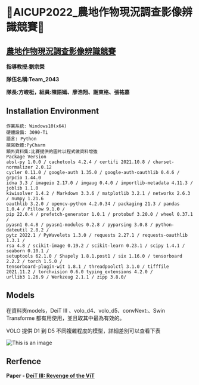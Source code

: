 **:bug:AICUP2022_農地作物現況調查影像辨識競賽:bug:**
=
[農地作物現況調查影像辨識競賽](https://aidea-web.tw/topic/5f632f38-7213-4d4d-bea3-117ff13c1afb)
-

**指導教授:劉宗榮**

**隊伍名稱:Team_2043**

**隊長:方峻梃，組員:陳語嫣、廖浩翔、謝東格、張祐嘉**


**Installation Environment**
-
   ```
  作業系統: Windows10(x64)
  硬體設備: 3090-Ti
  語言: Python 
  撰寫軟體:PyCharm
  額外資料集:比賽提供的圖片以程式做資料增強
  Package Version 
  absl-py 1.0.0 / cachetools 4.2.4 / certifi 2021.10.8 / charset-normalizer 2.0.12 
  cycler 0.11.0 / google-auth 1.35.0 / google-auth-oauthlib 0.4.6 / grpcio 1.44.0 
  idna 3.3 / imageio 2.17.0 / imgaug 0.4.0 / importlib-metadata 4.11.3 / joblib 1.1.0 
  kiwisolver 1.4.2 / Markdown 3.3.6 / matplotlib 3.2.1 / networkx 2.6.3 / numpy 1.21.6 
  oauthlib 3.2.0 / opencv-python 4.2.0.34 / packaging 21.3 / pandas 1.0.4 / Pillow 9.1.0 /
  pip 22.0.4 / prefetch-generator 1.0.1 / protobuf 3.20.0 / wheel 0.37.1 /
  pyasn1 0.4.8 / pyasn1-modules 0.2.8 / pyparsing 3.0.8 / python-dateutil 2.8.2 /
  pytz 2022.1 / PyWavelets 1.3.0 / requests 2.27.1 / requests-oauthlib 1.3.1 /
  rsa 4.8 / scikit-image 0.19.2 / scikit-learn 0.23.1 / scipy 1.4.1 / seaborn 0.10.1 /
  setuptools 62.1.0 / Shapely 1.8.1.post1 / six 1.16.0 / tensorboard 2.2.2 / torch 1.5.0 /
  tensorboard-plugin-wit 1.8.1 / threadpoolctl 3.1.0 / tifffile 2021.11.2 / torchvision 0.6.0 typing_extensions 4.2.0 / 
  urllib3 1.26.9 / Werkzeug 2.1.1 / zipp 3.8.0/
 ```


**Models**
-
在資料夾models，DeiT III 、volo_d4、volo_d5、convNext:、Swin Transforme
都有用使用，並且取其中最為有效的。
 
VOLO 提供 D1 到 D5 不同複雜程度的模型，詳細差別可以查看下表

![This is an image](https://miro.medium.com/max/4800/1*ZBqHS6G_PdOTOyZJsw6e_w.webp)
  
  
  
  
  
  
   
**Rerfence**
-
**Paper - [DeiT III: Revenge of the ViT](https://arxiv.org/abs/2204.07118)**


